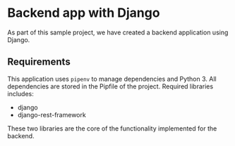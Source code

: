 # Backend app with Django

As part of this sample project, we have created a backend application using Django.

## Requirements

This application uses `pipenv` to manage dependencies and Python 3. All dependencies are stored in the Pipfile of the project.
Required libraries includes:

* django
* django-rest-framework

These two libraries are the core of the functionality implemented for the backend.


